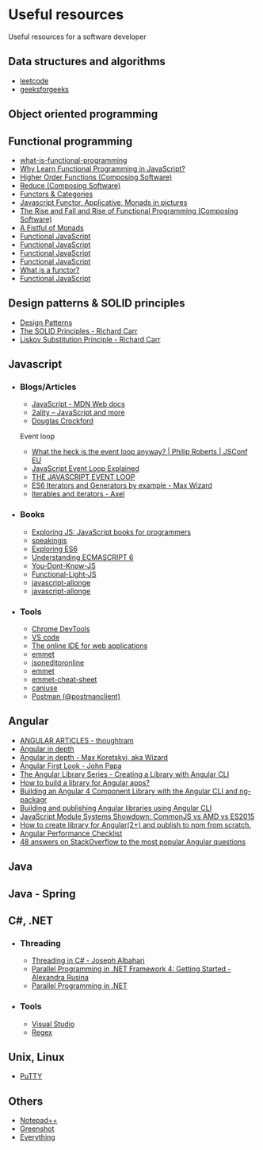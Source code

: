 # **Useful resources**
Useful resources for a software developer

## Data structures and algorithms
   - [leetcode](https://leetcode.com/problemset/all/)
   - [geeksforgeeks](https://www.geeksforgeeks.org/)
   
## Object oriented programming

## Functional programming
  - [what-is-functional-programming](https://medium.com/javascript-scene/master-the-javascript-interview-what-is-functional-programming-7f218c68b3a0)
  - [Why Learn Functional Programming in JavaScript?](https://medium.com/javascript-scene/why-learn-functional-programming-in-javascript-composing-software-ea13afc7a257)
  - [Higher Order Functions (Composing Software)](https://medium.com/javascript-scene/higher-order-functions-composing-software-5365cf2cbe99)
  - [Reduce (Composing Software)](https://medium.com/javascript-scene/reduce-composing-software-fe22f0c39a1d)
  - [Functors & Categories](https://medium.com/javascript-scene/functors-categories-61e031bac53f)
  - [Javascript Functor, Applicative, Monads in pictures](https://medium.com/@tzehsiang/javascript-functor-applicative-monads-in-pictures-b567c6415221)
  - [The Rise and Fall and Rise of Functional Programming (Composing Software)](https://medium.com/javascript-scene/the-rise-and-fall-and-rise-of-functional-programming-composable-software-c2d91b424c8c)
  - [A Fistful of Monads](http://learnyouahaskell.com/a-fistful-of-monads)
  - [Functional JavaScript](http://functionaljavascript.blogspot.com/2013/07/monads.html)
  - [Functional JavaScript](http://functionaljavascript.blogspot.com/2013/03/implementing-monads-in-javascript.html)
  - [Functional JavaScript](http://functionaljavascript.blogspot.com/2013/04/the-monad-laws-and-state-monad-in.html)
  - [Functional JavaScript](http://functionaljavascript.blogspot.com/2013/04/the-promise-monad-in-javascript.html)
  - [What is a functor?](https://medium.com/@dtinth/what-is-a-functor-dcf510b098b6)
  - [Functional JavaScript](http://functionaljavascript.blogspot.com/2013/07/functors.html)
  
## Design patterns & SOLID principles
   - [Design Patterns](https://www.oodesign.com/)
   - [The SOLID Principles - Richard Carr](http://www.blackwasp.co.uk/SOLID.aspx)
   - [Liskov Substitution Principle - Richard Carr](http://www.blackwasp.co.uk/lsp.aspx)

## Javascript
   - ### Blogs/Articles
     - [JavaScript - MDN Web docs](https://developer.mozilla.org/bm/docs/Web/JavaScript)
     - [2ality – JavaScript and more](http://2ality.blogspot.com/)
     - [Douglas Crockford](https://www.crockford.com/)
     
     Event loop
     - [What the heck is the event loop anyway? | Philip Roberts | JSConf EU](https://www.youtube.com/watch?v=8aGhZQkoFbQ)
     - [JavaScript Event Loop Explained](https://medium.com/front-end-weekly/javascript-event-loop-explained-4cd26af121d4)
     - [THE JAVASCRIPT EVENT LOOP](https://flaviocopes.com/javascript-event-loop/)
     - [ES6 Iterators and Generators by example - Max Wizard](https://medium.com/dailyjs/es6-iterators-and-generators-by-example-d728bfa00c3a)
     - [Iterables and iterators - Axel](http://exploringjs.com/es6/ch_iteration.html)     
   
   - ### Books
     - [Exploring JS: JavaScript books for programmers](http://exploringjs.com/)
     - [speakingjs](http://speakingjs.com/es5/)
     - [Exploring ES6](http://exploringjs.com/es6.html)
     - [Understanding ECMASCRIPT 6](https://leanpub.com/understandinges6/read)
     - [You-Dont-Know-JS](https://github.com/getify/You-Dont-Know-JS)
     - [Functional-Light-JS](https://github.com/getify/Functional-Light-JS)
     - [javascript-allonge](https://github.com/raganwald/javascript-allonge)
     - [javascript-allonge](https://leanpub.com/javascriptallongesix/read)
     
   - ### Tools
     - [Chrome DevTools](https://developers.google.com/web/tools/chrome-devtools/?utm_source=dcc&utm_medium=redirect&utm_campaign=2018Q2)
     - [VS code](https://code.visualstudio.com/)
     - [The online IDE for web applications](https://stackblitz.com/)
     - [emmet](https://emmet.io/)
     - [jsoneditoronline](https://jsoneditoronline.org/)
     - [emmet](https://emmet.io/)
     - [emmet-cheat-sheet](https://docs.emmet.io/cheat-sheet/)
     - [caniuse](https://caniuse.com/)
     - [Postman (@postmanclient)](https://chrome.google.com/webstore/detail/postman/fhbjgbiflinjbdggehcddcbncdddomop?hl=en)
  
## Angular
   - [ANGULAR ARTICLES - thoughtram](https://blog.thoughtram.io/categories/angular-2/)
   - [Angular in depth](https://blog.angularindepth.com/)
   - [Angular in depth - Max Koretskyi, aka Wizard](https://blog.angularindepth.com/@maxim.koretskyi)
   - [Angular First Look - John Papa](http://angular2-first-look.azurewebsites.net/)
   - [The Angular Library Series - Creating a Library with Angular CLI](https://blog.angularindepth.com/creating-a-library-in-angular-6-87799552e7e5)
   - [How to build a library for Angular apps?](https://medium.com/@tomsu/how-to-build-a-library-for-angular-apps-4f9b38b0ed11)
   - [Building an Angular 4 Component Library with the Angular CLI and ng-packagr](https://medium.com/@nikolasleblanc/building-an-angular-4-component-library-with-the-angular-cli-and-ng-packagr-53b2ade0701e)
   - [Building and publishing Angular libraries using Angular CLI](https://medium.com/@faxemaxee/building-and-publishing-angular-libraries-using-angular-cli-140057d21101)
   - [JavaScript Module Systems Showdown: CommonJS vs AMD vs ES2015](https://auth0.com/blog/javascript-module-systems-showdown/)
   - [How to create library for Angular(2+) and publish to npm from scratch.](https://hackernoon.com/how-to-create-library-in-angular-2-and-publish-to-npm-from-scratch-f2b1272d6266)
   - [Angular Performance Checklist](https://github.com/mgechev/angular-performance-checklist)
   - [48 answers on StackOverflow to the most popular Angular questions](https://medium.freecodecamp.org/48-answers-on-stack-overflow-to-the-most-popular-angular-questions-52f9eb430ab0)

## Java
   
## Java - Spring

## C#, .NET
   - ### Threading
     - [Threading in C# - Joseph Albahari](http://www.albahari.com/threading/)
     - [Parallel Programming in .NET Framework 4: Getting Started -  Alexandra Rusina](https://blogs.msdn.microsoft.com/csharpfaq/2010/06/01/parallel-programming-in-net-framework-4-getting-started/)
     - [Parallel Programming in .NET](https://docs.microsoft.com/en-us/dotnet/standard/parallel-programming/)
   
   - ### Tools
     - [Visual Studio](https://visualstudio.microsoft.com/)
     - [Regex](http://regexstorm.net/) 

## Unix, Linux
   - [PuTTY](https://www.putty.org/)
   
## Others
   - [Notepad++](https://notepad-plus-plus.org/)
   - [Greenshot](https://getgreenshot.org/)
   - [Everything](https://www.voidtools.com/)
